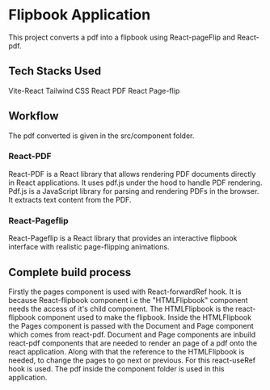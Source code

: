 # Flipbook Application
 This project converts a pdf into a flipbook using React-pageFlip and React-pdf.  

## Tech Stacks Used
Vite-React
Tailwind CSS
React PDF
React Page-flip

## Workflow
 The pdf converted is given in the src/component folder. 
 ### React-PDF
  React-PDF is a React library that allows rendering PDF documents directly in React applications. It uses pdf.js under the hood to handle PDF rendering. Pdf.js is a 
  JavaScript library for parsing and rendering PDFs in the browser. It extracts text content from the PDF.
 ### React-Pageflip
   React-Pageflip is a React library that provides an interactive flipbook interface with realistic page-flipping animations. 
 
## Complete build process
   Firstly the pages component is used with React-forwardRef hook. It is because React-flipbook component i.e the "HTMLFlipbook" component needs the access of 
   it's child component.
   The HTMLFlipbook is the react-flipbook component used to make the flipbook.
   Inside the HTMLFlipbook the Pages component is passed with the Document and Page component which comes from react-pdf.
   Document and Page components are inbuild react-pdf components that are needed to render an page of a pdf onto the react application.
   Along with that the reference to the HTMLFlipbook is needed, to change the pages to go next or previous. For this react-useRef hook is used.
   The pdf inside the component folder is used in this application. 
